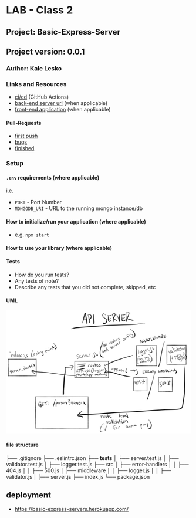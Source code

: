 # LAB - Class 2

## Project: Basic-Express-Server

## Project version: 0.0.1

### Author: Kale Lesko

### Links and Resources

- [ci/cd](https://github.com/Saynka/basic-express-server/actions/runs/605996534) (GitHub Actions)
- [back-end server url](http://xyz.com) (when applicable)
- [front-end application](http://xyz.com) (when applicable)

#### Pull-Requests
* [first push](https://github.com/Saynka/basic-express-server/pull/1/files)
* [bugs](https://github.com/Saynka/basic-express-server/pull/2/files)
* [finished](https://github.com/Saynka/basic-express-server/compare/dev?expand=1)

### Setup

#### `.env` requirements (where applicable)

i.e.

- `PORT` - Port Number
- `MONGODB_URI` - URL to the running mongo instance/db

#### How to initialize/run your application (where applicable)

- e.g. `npm start`

#### How to use your library (where applicable)

#### Tests

- How do you run tests?
- Any tests of note?
- Describe any tests that you did not complete, skipped, etc

#### UML

![UML Example](./assests/api.jpg)

#### file structure 

├── .gitignore
├── .eslintrc.json
├── __tests__
│   ├── server.test.js
│   ├── validator.test.js
│   ├── logger.test.js
├── src
│   ├── error-handlers
│   │   ├── 404.js
│   │   ├── 500.js
│   ├── middleware
│   │   ├── logger.js
│   │   ├── validator.js
│   ├── server.js
├── index.js
└── package.json

## deployment

* https://basic-express-servers.herokuapp.com/

